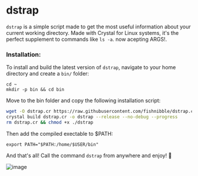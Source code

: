 # dstrap

`dstrap` is a simple script made to get the most useful information about your current working directory. Made with Crystal for Linux systems, it's the perfect supplement to commands like `ls -a`. now acepting ARGS!.

### Installation:

To install and build the latest version of `dstrap`, navigate to your home directory and create a `bin/` folder:

```
cd ~
mkdir -p bin && cd bin
```

Move to the bin folder and copy the following installation script:

```bash
wget -O dstrap.cr https://raw.githubusercontent.com/fishnibble/dstrap.cr/main/dstrap.cr
crystal build dstrap.cr -o dstrap --release --no-debug --progress
rm dstrap.cr && chmod +x ./dstrap
```

Then add the compiled exectable to $PATH:

```
export PATH="$PATH:/home/$USER/bin"
```

And that's all! Call the command `dstrap` from anywhere and enjoy! 🎉

![image](https://storage.googleapis.com/replit/images/1621009367878_bd4e8ba7dbdd96de114354dce93bea2c.png)
